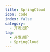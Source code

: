 ```yaml
---
title: SpringCloud
icon: code
index: false
category:
  - 开发进阶
tag:
  - 开发进阶
  - SpringCloud
---
```


<AutoCatalog />
